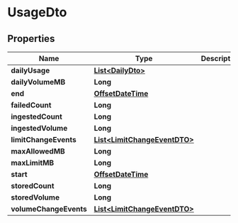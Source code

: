 # UsageDto

## Properties

| Name                   | Type                                                          | Description | Notes      |
| ---------------------- | ------------------------------------------------------------- | ----------- | ---------- |
| **dailyUsage**         | [**List&lt;DailyDto&gt;**](DailyDto.md)                       |             | [optional] |
| **dailyVolumeMB**      | **Long**                                                      |             | [optional] |
| **end**                | [**OffsetDateTime**](OffsetDateTime.md)                       |             | [optional] |
| **failedCount**        | **Long**                                                      |             | [optional] |
| **ingestedCount**      | **Long**                                                      |             | [optional] |
| **ingestedVolume**     | **Long**                                                      |             | [optional] |
| **limitChangeEvents**  | [**List&lt;LimitChangeEventDTO&gt;**](LimitChangeEventDTO.md) |             | [optional] |
| **maxAllowedMB**       | **Long**                                                      |             | [optional] |
| **maxLimitMB**         | **Long**                                                      |             | [optional] |
| **start**              | [**OffsetDateTime**](OffsetDateTime.md)                       |             | [optional] |
| **storedCount**        | **Long**                                                      |             | [optional] |
| **storedVolume**       | **Long**                                                      |             | [optional] |
| **volumeChangeEvents** | [**List&lt;LimitChangeEventDTO&gt;**](LimitChangeEventDTO.md) |             | [optional] |
